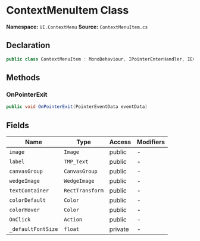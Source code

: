 # ContextMenuItem Class

**Namespace:** `UI.ContextMenu`
**Source:** `ContextMenuItem.cs`

## Declaration

```csharp
public class ContextMenuItem : MonoBehaviour, IPointerEnterHandler, IEventSystemHandler, IPointerExitHandler, IPointerClickHandler
```

## Methods

### OnPointerExit

```csharp
public void OnPointerExit(PointerEventData eventData)
```

## Fields

| Name | Type | Access | Modifiers |
|------|------|--------|-----------|
| `image` | `Image` | public | - |
| `label` | `TMP_Text` | public | - |
| `canvasGroup` | `CanvasGroup` | public | - |
| `wedgeImage` | `WedgeImage` | public | - |
| `textContainer` | `RectTransform` | public | - |
| `colorDefault` | `Color` | public | - |
| `colorHover` | `Color` | public | - |
| `OnClick` | `Action` | public | - |
| `_defaultFontSize` | `float` | private | - |

